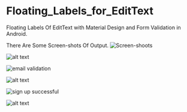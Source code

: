 # Floating_Labels_for_EditText
Floating Labels Of EditText with Material Design and Form Validation in Android.

There Are Some Screen-shots Of Output.
![Screen-shoots](https://github.com/Jakir123/Floating_Labels_for_EditText/blob/master/app/src/main/res/screen_shots/device--2015-10-30-113300.png "")

![alt text](https://github.com/Jakir123/Floating_Labels_for_EditText/blob/master/app/src/main/res/screen_shots/device--2015-10-30-112612.png "Description goes here")

![email validation](https://github.com/Jakir123/Floating_Labels_for_EditText/blob/master/app/src/main/res/screen_shots/device--2015-10-30-112612.png "Email Validation")

![alt text](https://github.com/Jakir123/Floating_Labels_for_EditText/blob/master/app/src/main/res/screen_shots/device--2015-10-30-112732.png "Description goes here")

![sign up successful](https://github.com/Jakir123/Floating_Labels_for_EditText/blob/master/app/src/main/res/screen_shots/device--2015-10-30-113215.png "Sign Up Successful")

![alt text](https://github.com/Jakir123/Floating_Labels_for_EditText/blob/master/app/src/main/res/screen_shots/device--2015-10-30-113300.png "Description goes here")

